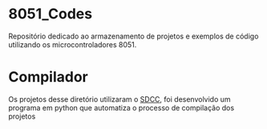 # 8051_Codes
Repositório dedicado ao armazenamento de projetos e exemplos de código utilizando os microcontroladores 8051.

# Compilador
Os projetos desse diretório utilizaram o [SDCC](https://sourceforge.net/projects/sdcc/files/), foi desenvolvido um programa em python que automatiza o processo de compilação dos projetos

